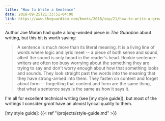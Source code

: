 ```yaml
---
title: "How to Write a Sentence"
date: 2018-09-25T21:33:51-04:00
link: https://www.theguardian.com/books/2018/sep/21/how-to-write-a-great-sentence
---
```


Author Joe Moran had quite a long-winded piece in *The Guardian* about writing, but this bit is worth saving: 

> A sentence is much more than its literal meaning. It is a living line of words where logic and lyric meet -- a piece of both sense and sound, albeit the sound is only heard in the reader's head. Rookie sentence-writers are often too busy worrying about the something they are trying to say and don't worry enough about how that something looks and sounds. They look straight past the words into the meaning that they have strong-armed into them. They fasten on content and forget about form -- forgetting that content and form are the same thing, that what a sentence says is the same as how it says it.

I'm all for excellent technical writing (see [my style guide]), but most of the writings I consider *great* have an almost lyrical quality to them. 

[my style guide]: {{< ref "/projects/style-guide.md" >}}